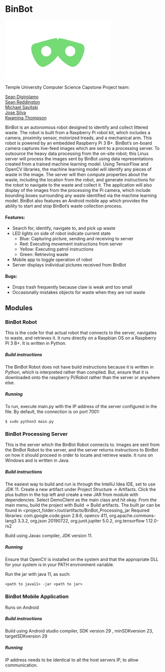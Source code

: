 # BinBot

![](res/BinBot_logo3.png)        

Temple University Computer Science Capstone Project team:

[Sean Digirolamo](https://github.com/s-digiro)    
[Sean Reddington](https://github.com/SeanR3d)    
[Michael Savitski](https://github.com/MikeSavitski)    
[Jose Silva](https://github.com/tuf06643)    
[Kwamina Thompson](https://github.com/kiloz14)    

BinBot is an autonomous robot designed to identify and collect littered waste. The robot is built from a Raspberry Pi robot kit, which includes a camera, proximity sensor, motorized treads, and a mechanical arm. This robot is powered by an embedded Raspberry Pi 3 B+. BinBot’s on-board camera captures live-feed images which are sent to a processing server. To outsource the heavy data processing from the on-site robot; this Linux server will process the images sent by BinBot using data representations created from a trained machine learning model. Using TensorFlow and OpenCV libraries, the machine learning model will identify any pieces of waste in the image. The server will then compute properties about the waste, including the location from the robot, and generate instructions for the robot to navigate to the waste and collect it. The application will also display of the images from the processing the Pi camera, which include bounding boxes surrounding any waste identified via the machine learning model. BinBot also features an Android mobile app which provides the ability to start and stop BinBot’s waste collection process.

#### Features:
- Search for, identify, navigate to, and pick up waste
- LED lights on side of robot indicate current state
	- Blue: Capturing picture, sending and receiving to server
	- Red: Executing movement instructions from server
	- Yellow: Executing patrol instructions
	- Green: Retrieving waste
- Mobile app to toggle operation of robot
- Server displays individual pictures received from BinBot

#### Bugs:
- Drops trash frequently because claw is weak and too small
- Occasionally mistakes objects for waste when they are not waste

## Modules

### BinBot Robot

This is the code for that actual robot that connects to the server, navigates to waste, and retrieves it. It runs directly on a Raspbian OS on a Raspberry PI 3 B+. It is written in Python.

##### Build instructions

The BinBot Robot does not have build instructions because it is written in Python, which is interpreted rather than compiled. But, ensure that it is downloaded onto the raspberry Pi/Robot rather than the server or anywhere else.

##### Running

To run, execute main.py with the IP address of the server configured in the file. By default, the connection is on port 7001:

`$ sudo python3 main.py`


### BinBot Processing Server

This is the server which the BinBot Robot connects to. Images are sent from the BinBot Robot to the server, and the server returns instructions to BinBot on how it should proceed in order to locate and retrieve waste. It runs on Windows and is written in Java.

##### Build instructions

The easiest way to build and run is through the IntelliJ Idea IDE, set to use JDK 11. Create a new artifact under Project Structure -> Artifacts. Click the plus button in the top left and create a new JAR from module with dependencies. Select DemoClient as the main class and hit okay. From the main menu, build the project with Build -> Build artifacts. The built jar can be found in <project_folder>/out/artifacts/BinBot_Processing_jar
Required libraries: com.google.code.gson 2.8.6, opencv 411, org.apache.commons-lang3 3.3.2, org.json 20190722, org.junit.jupiter 5.0.2, org.tensorflow 1.12.0-rs2

Build using Javac compiler, JDK version 11.

##### Running

Ensure that OpenCV is installed on the system and that the appropriate DLL for your system is in your PATH environment variable.

Run the jar with java 11, as such:

`<path to java11> -jar <path to jar>`

### BinBot Mobile Application

Runs on Android

##### Build instructions
                            
Build using Android studio compiler, SDK version 29 , minSDKversion 23, targetSDKversion 29

##### Running

IP address needs to be identical to all the host servers IP, to allow communication.
